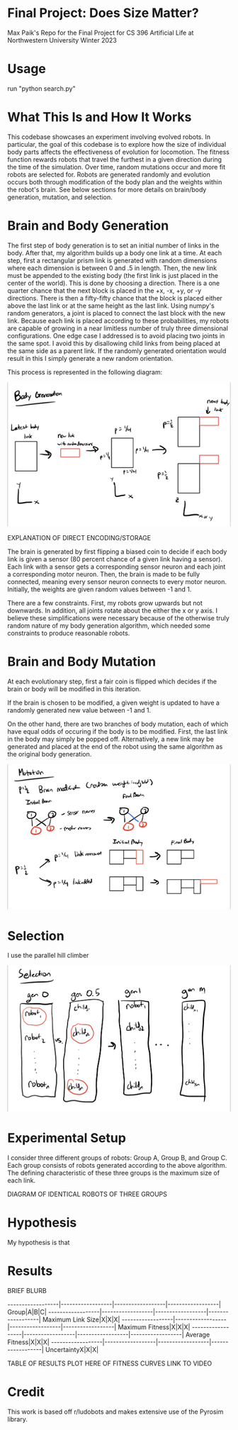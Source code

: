 # Final Project: Does Size Matter?
Max Paik's Repo for the Final Project for CS 396 Artificial Life at Northwestern University Winter 2023

# Usage

run "python search.py"

# What This Is and How It Works

This codebase showcases an experiment involving evolved robots. 
In particular, the goal of this codebase is to explore how the size of individual body parts affects the effectiveness of evolution for locomotion. 
The fitness function rewards robots that travel the furthest in a given direction during the time of the simulation.
Over time, random mutations occur and more fit robots are selected for. 
Robots are generated randomly and evolution occurs both through modification of the body plan and the weights within the robot's brain.
See below sections for more details on brain/body generation, mutation, and selection.

# Brain and Body Generation

The first step of body generation is to set an initial number of links in the body. 
After that, my algorithm builds up a body one link at a time. 
At each step, first a rectangular prism link is generated with random dimensions where each dimension is between 0 and .5 in length.
Then, the new link must be appended to the existing body (the first link is just placed in the center of the world).
This is done by choosing a direction. There is a one quarter chance that the next block is placed in the +x, -x, +y, or -y directions.
There is then a fifty-fifty chance that the block is placed either above the last link or at the same height as the last link.
Using numpy's random generators, a joint is placed to connect the last block with the new link.
Because each link is placed according to these probabilities, my robots are capable of growing in a near limitless number of truly three dimensional configurations.
One edge case I addressed is to avoid placing two joints in the same spot. 
I avoid this by disallowing child links from being placed at the same side as a parent link. 
If the randomly generated orientation would result in this I simply generate a new random orientation.

This process is represented in the following diagram: 

![Plot](body_generation.jpeg)

EXPLANATION OF DIRECT ENCODING/STORAGE

The brain is generated by first flipping a biased coin to decide if each body link is given a sensor (80 percent chance of a given link having a sensor). 
Each link with a sensor gets a corresponding sensor neuron and each joint a corresponding motor neuron.
Then, the brain is made to be fully connected, meaning every sensor neuron connects to every motor neuron.
Initially, the weights are given random values between -1 and 1.

There are a few constraints. First, my robots grow upwards but not downwards. 
In addition, all joints rotate about the either the x or y axis.
I believe these simplifications were necessary because of the otherwise truly random nature of my body generation algorithm, which needed some constraints to produce reasonable robots.

# Brain and Body Mutation

At each evolutionary step, first a fair coin is flipped which decides if the brain or body will be modified in this iteration.

If the brain is chosen to be modified, a given weight is updated to have a randomly generated new value between -1 and 1.

On the other hand, there are two branches of body mutation, each of which have equal odds of occuring if the body is to be modified.
First, the last link in the body may simply be popped off.
Alternatively, a new link may be generated and placed at the end of the robot using the same algorithm as the original body generation.

![Plot](mutation.jpeg)

# Selection

I use the parallel hill climber 

![Plot](selection.jpeg)

# Experimental Setup

I consider three different groups of robots: Group A, Group B, and Group C. 
Each group consists of robots generated according to the above algorithm. 
The defining characteristic of these three groups is the maximum size of each link. 


DIAGRAM OF IDENTICAL ROBOTS OF THREE GROUPS

# Hypothesis

My hypothesis is that 

# Results

BRIEF BLURB

------------------|------------------|------------------|------------------|
Group|A|B|C|
------------------|------------------|------------------|------------------|
Maximum Link Size|X|X|X|
------------------|------------------|------------------|------------------|
Maximum Fitness|X|X|X|
------------------|------------------|------------------|------------------|
Average Fitness|X|X|X|
------------------|------------------|------------------|------------------|
UncertaintyX|X|X|

TABLE OF RESULTS
PLOT HERE OF FITNESS CURVES
LINK TO VIDEO 

# Credit

This work is based off r/ludobots and makes extensive use of the Pyrosim library.